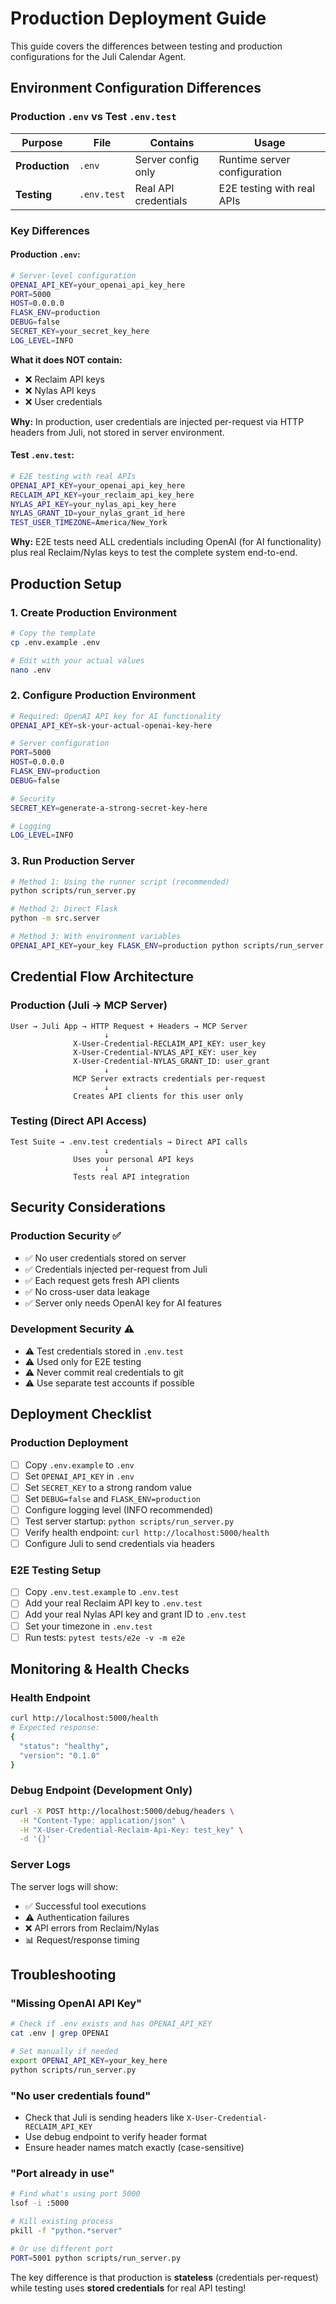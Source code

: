 # Production Deployment Guide

This guide covers the differences between testing and production configurations for the Juli Calendar Agent.

## Environment Configuration Differences

### Production `.env` vs Test `.env.test`

| Purpose | File | Contains | Usage |
|---------|------|----------|-------|
| **Production** | `.env` | Server config only | Runtime server configuration |
| **Testing** | `.env.test` | Real API credentials | E2E testing with real APIs |

### Key Differences

#### Production `.env`:
```bash
# Server-level configuration
OPENAI_API_KEY=your_openai_api_key_here
PORT=5000
HOST=0.0.0.0
FLASK_ENV=production
DEBUG=false
SECRET_KEY=your_secret_key_here
LOG_LEVEL=INFO
```

**What it does NOT contain:**
- ❌ Reclaim API keys
- ❌ Nylas API keys  
- ❌ User credentials

**Why:** In production, user credentials are injected per-request via HTTP headers from Juli, not stored in server environment.

#### Test `.env.test`:
```bash
# E2E testing with real APIs
OPENAI_API_KEY=your_openai_api_key_here
RECLAIM_API_KEY=your_reclaim_api_key_here
NYLAS_API_KEY=your_nylas_api_key_here
NYLAS_GRANT_ID=your_nylas_grant_id_here
TEST_USER_TIMEZONE=America/New_York
```

**Why:** E2E tests need ALL credentials including OpenAI (for AI functionality) plus real Reclaim/Nylas keys to test the complete system end-to-end.

## Production Setup

### 1. Create Production Environment

```bash
# Copy the template
cp .env.example .env

# Edit with your actual values
nano .env
```

### 2. Configure Production Environment

```bash
# Required: OpenAI API key for AI functionality
OPENAI_API_KEY=sk-your-actual-openai-key-here

# Server configuration
PORT=5000
HOST=0.0.0.0
FLASK_ENV=production
DEBUG=false

# Security
SECRET_KEY=generate-a-strong-secret-key-here

# Logging
LOG_LEVEL=INFO
```

### 3. Run Production Server

```bash
# Method 1: Using the runner script (recommended)
python scripts/run_server.py

# Method 2: Direct Flask
python -m src.server

# Method 3: With environment variables
OPENAI_API_KEY=your_key FLASK_ENV=production python scripts/run_server.py
```

## Credential Flow Architecture

### Production (Juli → MCP Server)
```
User → Juli App → HTTP Request + Headers → MCP Server
                     ↓
              X-User-Credential-RECLAIM_API_KEY: user_key
              X-User-Credential-NYLAS_API_KEY: user_key
              X-User-Credential-NYLAS_GRANT_ID: user_grant
                     ↓
              MCP Server extracts credentials per-request
                     ↓
              Creates API clients for this user only
```

### Testing (Direct API Access)
```
Test Suite → .env.test credentials → Direct API calls
                     ↓
              Uses your personal API keys
                     ↓
              Tests real API integration
```

## Security Considerations

### Production Security ✅
- ✅ No user credentials stored on server
- ✅ Credentials injected per-request from Juli
- ✅ Each request gets fresh API clients
- ✅ No cross-user data leakage
- ✅ Server only needs OpenAI key for AI features

### Development Security ⚠️
- ⚠️ Test credentials stored in `.env.test`
- ⚠️ Used only for E2E testing
- ⚠️ Never commit real credentials to git
- ⚠️ Use separate test accounts if possible

## Deployment Checklist

### Production Deployment
- [ ] Copy `.env.example` to `.env`
- [ ] Set `OPENAI_API_KEY` in `.env`
- [ ] Set `SECRET_KEY` to a strong random value
- [ ] Set `DEBUG=false` and `FLASK_ENV=production`
- [ ] Configure logging level (INFO recommended)
- [ ] Test server startup: `python scripts/run_server.py`
- [ ] Verify health endpoint: `curl http://localhost:5000/health`
- [ ] Configure Juli to send credentials via headers

### E2E Testing Setup  
- [ ] Copy `.env.test.example` to `.env.test`
- [ ] Add your real Reclaim API key to `.env.test`
- [ ] Add your real Nylas API key and grant ID to `.env.test`
- [ ] Set your timezone in `.env.test`
- [ ] Run tests: `pytest tests/e2e -v -m e2e`

## Monitoring & Health Checks

### Health Endpoint
```bash
curl http://localhost:5000/health
# Expected response:
{
  "status": "healthy", 
  "version": "0.1.0"
}
```

### Debug Endpoint (Development Only)
```bash
curl -X POST http://localhost:5000/debug/headers \
  -H "Content-Type: application/json" \
  -H "X-User-Credential-Reclaim-Api-Key: test_key" \
  -d '{}'
```

### Server Logs
The server logs will show:
- ✅ Successful tool executions
- ⚠️ Authentication failures  
- ❌ API errors from Reclaim/Nylas
- 📊 Request/response timing

## Troubleshooting

### "Missing OpenAI API Key"
```bash
# Check if .env exists and has OPENAI_API_KEY
cat .env | grep OPENAI

# Set manually if needed
export OPENAI_API_KEY=your_key_here
python scripts/run_server.py
```

### "No user credentials found"
- Check that Juli is sending headers like `X-User-Credential-RECLAIM_API_KEY`
- Use debug endpoint to verify header format
- Ensure header names match exactly (case-sensitive)

### "Port already in use"
```bash
# Find what's using port 5000
lsof -i :5000

# Kill existing process
pkill -f "python.*server"

# Or use different port
PORT=5001 python scripts/run_server.py
```

The key difference is that production is **stateless** (credentials per-request) while testing uses **stored credentials** for real API testing!